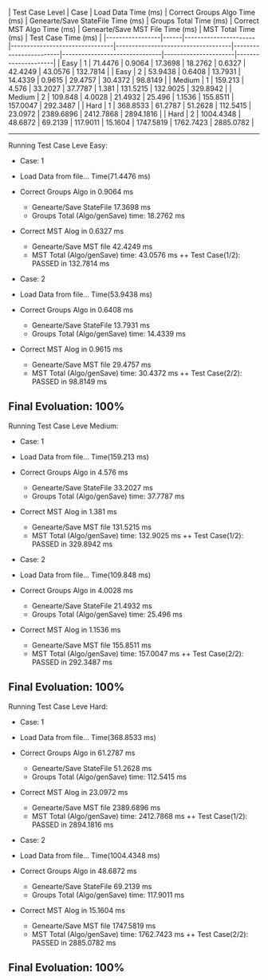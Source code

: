 | Test Case Level | Case | Load Data Time (ms) | Correct Groups Algo Time (ms) | Genearte/Save StateFile Time (ms) | Groups Total Time (ms) | Correct MST Algo Time (ms) | Genearte/Save MST File Time (ms) | MST Total Time (ms) | Test Case Time (ms) |
|-----------------|------|----------------------|--------------------------------|------------------------------------|------------------------|-------------------------------|----------------------|---------------------|
| Easy            | 1    | 71.4476              | 0.9064                         | 17.3698                            | 18.2762                | 0.6327                        | 42.4249                  | 43.0576             | 132.7814            |
| Easy            | 2    | 53.9438              | 0.6408                         | 13.7931                            | 14.4339                | 0.9615                        | 29.4757                  | 30.4372             | 98.8149             |
| Medium          | 1    | 159.213              | 4.576                          | 33.2027                            | 37.7787                | 1.381                         | 131.5215                 | 132.9025            | 329.8942            |
| Medium          | 2    | 109.848              | 4.0028                         | 21.4932                            | 25.496                 | 1.1536                        | 155.8511                 | 157.0047            | 292.3487            |
| Hard            | 1    | 368.8533             | 61.2787                        | 51.2628                            | 112.5415               | 23.0972                       | 2389.6896                | 2412.7868           | 2894.1816           |
| Hard            | 2    | 1004.4348            | 48.6872                        | 69.2139                            | 117.9011               | 15.1604                       | 1747.5819                | 1762.7423           | 2885.0782           |



----------------------------------------------
Running Test Case Leve Easy:

+ Case: 1
+ Load Data from file... Time(71.4476 ms)
 + Correct Groups Algo in     0.9064 ms
   + Genearte/Save StateFile  17.3698 ms
   + Groups Total (Algo/genSave) time: 18.2762 ms

 + Correct MST Alog in      0.6327 ms
   + Genearte/Save MST file 42.4249 ms
   + MST Total (Algo/genSave) time: 43.0576 ms
++ Test Case(1/2): PASSED in 132.7814 ms


+ Case: 2
+ Load Data from file... Time(53.9438 ms)
 + Correct Groups Algo in     0.6408 ms
   + Genearte/Save StateFile  13.7931 ms
   + Groups Total (Algo/genSave) time: 14.4339 ms

 + Correct MST Alog in      0.9615 ms
   + Genearte/Save MST file 29.4757 ms
   + MST Total (Algo/genSave) time: 30.4372 ms
++ Test Case(2/2): PASSED in 98.8149 ms

Final Evoluation: 100%
----------------------------------------------
Running Test Case Leve Medium:

+ Case: 1
+ Load Data from file... Time(159.213 ms)
 + Correct Groups Algo in     4.576 ms
   + Genearte/Save StateFile  33.2027 ms
   + Groups Total (Algo/genSave) time: 37.7787 ms

 + Correct MST Alog in      1.381 ms
   + Genearte/Save MST file 131.5215 ms
   + MST Total (Algo/genSave) time: 132.9025 ms
++ Test Case(1/2): PASSED in 329.8942 ms


+ Case: 2
+ Load Data from file... Time(109.848 ms)
 + Correct Groups Algo in     4.0028 ms
   + Genearte/Save StateFile  21.4932 ms
   + Groups Total (Algo/genSave) time: 25.496 ms

 + Correct MST Alog in      1.1536 ms
   + Genearte/Save MST file 155.8511 ms
   + MST Total (Algo/genSave) time: 157.0047 ms
++ Test Case(2/2): PASSED in 292.3487 ms

Final Evoluation: 100%
----------------------------------------------
Running Test Case Leve Hard:

+ Case: 1
+ Load Data from file... Time(368.8533 ms)
 + Correct Groups Algo in     61.2787 ms
   + Genearte/Save StateFile  51.2628 ms
   + Groups Total (Algo/genSave) time: 112.5415 ms

 + Correct MST Alog in      23.0972 ms
   + Genearte/Save MST file 2389.6896 ms
   + MST Total (Algo/genSave) time: 2412.7868 ms
++ Test Case(1/2): PASSED in 2894.1816 ms


+ Case: 2
+ Load Data from file... Time(1004.4348 ms)
 + Correct Groups Algo in     48.6872 ms
   + Genearte/Save StateFile  69.2139 ms
   + Groups Total (Algo/genSave) time: 117.9011 ms

 + Correct MST Alog in      15.1604 ms
   + Genearte/Save MST file 1747.5819 ms
   + MST Total (Algo/genSave) time: 1762.7423 ms
++ Test Case(2/2): PASSED in 2885.0782 ms

Final Evoluation: 100%
----------------------------------------------
